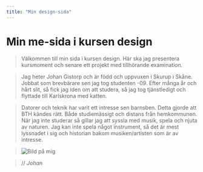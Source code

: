 ```yaml
---
title: "Min design-sida"
---
```

# Min me-sida i kursen design


> Välkommen till min sida i kursen design. Här ska jag presentera kursmoment och senare ett projekt med tillhörande examination.

> Jag heter Johan Gistorp och är född och uppvuxen i Skurup i Skåne. Jobbat som brevbärare sen jag tog studenten -09.
Efter många år och hårt slit, så fick jag iden om att studera, så jag tog tjänstledigt och flyttade till Karlskrona med katten.

> Datorer och teknik har varit ett intresse sen barnsben. Detta gjorde att BTH kändes rätt. Både studiemässigt och distans från hemkommunen.
> När jag inte studerar så gillar jag att syssla med musik, spela och njuta av naturen.
Jag kan inte spela något instrument, så det är mest lyssnadet i sig och historian bakom musiken/artisten som är av intresse.

> ![Bild på mig](image/me.jpg?w=150)

> // *Johan*

